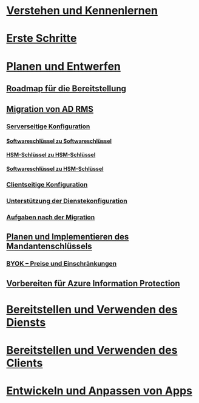 # [Verstehen und Kennenlernen](/information-protection/understand-explore/what-is-information-protection)
# [Erste Schritte](/information-protection/get-started/requirements-azure-rms)
# [Planen und Entwerfen](deployment-roadmap.md)
## [Roadmap für die Bereitstellung](deployment-roadmap.md)
## [Migration von AD RMS](migrate-from-ad-rms-to-azure-rms.md)
### [Serverseitige Konfiguration](migrate-from-ad-rms-phase1.md)
#### [Softwareschlüssel zu Softwareschlüssel](migrate-softwarekey-to-softwarekey.md)
#### [HSM-Schlüssel zu HSM-Schlüssel](migrate-hsmkey-to-hsmkey.md)
#### [Softwareschlüssel zu HSM-Schlüssel](migrate-softwarekey-to-hsmkey.md)
### [Clientseitige Konfiguration](migrate-from-ad-rms-phase2.md)
### [Unterstützung der Dienstekonfiguration](migrate-from-ad-rms-phase3.md)
### [Aufgaben nach der Migration](migrate-from-ad-rms-phase4.md)
## [Planen und Implementieren des Mandantenschlüssels](plan-implement-tenant-key.md)
### [BYOK – Preise und Einschränkungen](byok-price-restrictions.md)
## [Vorbereiten für Azure Information Protection](prepare.md)
# [Bereitstellen und Verwenden des Diensts](/information-protection/deploy-use/activate-service)
# [Bereitstellen und Verwenden des Clients](/information-protection/rms-client/use-client)
# [Entwickeln und Anpassen von Apps](/information-protection/develop/developers-guide)


<!--HONumber=Jan17_HO4-->



